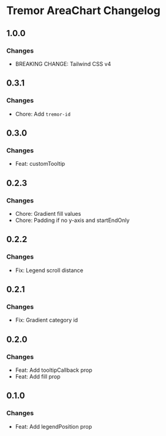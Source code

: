 # Tremor AreaChart Changelog

## 1.0.0

### Changes

- BREAKING CHANGE: Tailwind CSS v4

## 0.3.1

### Changes

- Chore: Add `tremor-id`

## 0.3.0

### Changes

- Feat: customTooltip

## 0.2.3

### Changes

- Chore: Gradient fill values
- Chore: Padding if no y-axis and startEndOnly

## 0.2.2

### Changes

- Fix: Legend scroll distance

## 0.2.1

### Changes

- Fix: Gradient category id

## 0.2.0

### Changes

- Feat: Add tooltipCallback prop
- Feat: Add fill prop

## 0.1.0

### Changes

- Feat: Add legendPosition prop
